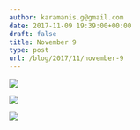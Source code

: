 ```yaml
---
author: karamanis.g@gmail.com
date: 2017-11-09 19:39:00+00:00
draft: false
title: November 9
type: post
url: /blog/2017/11/november-9
---
```




  
   ![](https://images.squarespace-cdn.com/content/v1/4f3f61bae4b063b909445965/1510249037571-4YWJIUR11R0EI5W6V29V/ke17ZwdGBToddI8pDm48kJUlZr2Ql5GtSKWrQpjur5t7gQa3H78H3Y0txjaiv_0fDoOvxcdMmMKkDsyUqMSsMWxHk725yiiHCCLfrh8O1z5QPOohDIaIeljMHgDF5CVlOqpeNLcJ80NK65_fV7S1UfNdxJhjhuaNor070w_QAc94zjGLGXCa1tSmDVMXf8RUVhMJRmnnhuU1v2M8fLFyJw/IMG_2714.jpg?format=original)

  

  
   ![](https://images.squarespace-cdn.com/content/v1/4f3f61bae4b063b909445965/1510249038174-O0TIFNNZ93XFWZBT5RPI/ke17ZwdGBToddI8pDm48kJUlZr2Ql5GtSKWrQpjur5t7gQa3H78H3Y0txjaiv_0fDoOvxcdMmMKkDsyUqMSsMWxHk725yiiHCCLfrh8O1z5QPOohDIaIeljMHgDF5CVlOqpeNLcJ80NK65_fV7S1UfNdxJhjhuaNor070w_QAc94zjGLGXCa1tSmDVMXf8RUVhMJRmnnhuU1v2M8fLFyJw/IMG_2715.jpg?format=original)

  

  
   ![](https://images.squarespace-cdn.com/content/v1/4f3f61bae4b063b909445965/1510249040301-K9EM6EE1JCL27O60N1RU/ke17ZwdGBToddI8pDm48kJUlZr2Ql5GtSKWrQpjur5t7gQa3H78H3Y0txjaiv_0fDoOvxcdMmMKkDsyUqMSsMWxHk725yiiHCCLfrh8O1z5QPOohDIaIeljMHgDF5CVlOqpeNLcJ80NK65_fV7S1UfNdxJhjhuaNor070w_QAc94zjGLGXCa1tSmDVMXf8RUVhMJRmnnhuU1v2M8fLFyJw/IMG_2718.jpg?format=original)

  


